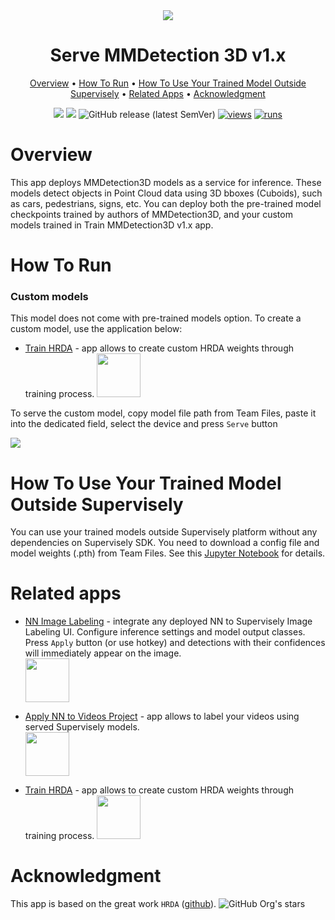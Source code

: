 <div align="center" markdown>
<img src="https://github.com/supervisely-ecosystem/hrda/assets/115161827/59697391-5f58-472c-bdcb-7341bfc7ec79"/>  

# Serve MMDetection 3D v1.x

<p align="center">
  <a href="#Overview">Overview</a> •
  <a href="#How-To-Run">How To Run</a> •
  <a href="#How-To-Use-Your-Trained-Model-Outside-Supervisely">How To Use Your Trained Model Outside Supervisely</a> •
  <a href="#Related-apps">Related Apps</a> •
  <a href="#Acknowledgment">Acknowledgment</a>
</p>

[![](https://img.shields.io/badge/supervisely-ecosystem-brightgreen)](https://ecosystem.supervise.ly/apps/supervisely-ecosystem/hrda/sly_app_serve)
[![](https://img.shields.io/badge/slack-chat-green.svg?logo=slack)](https://supervise.ly/slack)
![GitHub release (latest SemVer)](https://img.shields.io/github/v/release/supervisely-ecosystem/hrda)
[![views](https://app.supervise.ly/img/badges/views/supervisely-ecosystem/hrda/sly_app_serve.png)](https://supervise.ly)
[![runs](https://app.supervise.ly/img/badges/runs/supervisely-ecosystem/hrda/sly_app_serve.png)](https://supervise.ly)

</div>

# Overview

This app deploys MMDetection3D models as a service for inference. These models detect objects in Point Cloud data using 3D bboxes (Cuboids), such as cars, pedestrians, signs, etc. You can deploy both the pre-trained model checkpoints trained by authors of MMDetection3D, and your custom models trained in Train MMDetection3D v1.x app.


# How To Run

### Custom models

This model does not come with pre-trained models option. To create a custom model, use the application below:
- [Train HRDA](https://ecosystem.supervise.ly/apps/supervisely-ecosystem/hrda/sly_app_train) - app allows to create custom HRDA weights through training process.
    <img data-key="sly-module-link" data-module-slug="supervisely-ecosystem/hrda/sly_app_train" src="https://github.com/supervisely-ecosystem/hrda/assets/119248312/79e995cf-8fae-4fd6-ab42-39d17b7da5b7" height="70px" margin-bottom="20px"/>

To serve the custom model, copy model file path from Team Files, paste it into the dedicated field, select the device and press `Serve` button

<img src="https://github.com/supervisely-ecosystem/hrda/assets/115161827/2c6a2f08-7bdd-476f-83ab-d9431e16dea3"/>


# How To Use Your Trained Model Outside Supervisely

You can use your trained models outside Supervisely platform without any dependencies on Supervisely SDK. You need to download a config file and model weights (.pth) from Team Files. See this [Jupyter Notebook](https://github.com/supervisely-ecosystem/hrda/blob/master/inference_outside_supervisely.ipynb) for details.


# Related apps

- [NN Image Labeling](https://ecosystem.supervise.ly/apps/supervisely-ecosystem%252Fnn-image-labeling%252Fannotation-tool) - integrate any deployed NN to Supervisely Image Labeling UI. Configure inference settings and model output classes. Press `Apply` button (or use hotkey) and detections with their confidences will immediately appear on the image.   
    <img data-key="sly-module-link" data-module-slug="supervisely-ecosystem/nn-image-labeling/annotation-tool" src="https://i.imgur.com/hYEucNt.png" height="70px" margin-bottom="20px"/>

- [Apply NN to Videos Project](https://ecosystem.supervise.ly/apps/apply-nn-to-videos-project) - app allows to label your videos using served Supervisely models.  
  <img data-key="sly-module-link" data-module-slug="supervisely-ecosystem/apply-nn-to-videos-project" src="https://imgur.com/LDo8K1A.png" height="70px" margin-bottom="20px" />

- [Train HRDA](https://ecosystem.supervise.ly/apps/supervisely-ecosystem/hrda/sly_app_train) - app allows to create custom HRDA weights through training process.
    <img data-key="sly-module-link" data-module-slug="supervisely-ecosystem/hrda/sly_app_train" src="https://github.com/supervisely-ecosystem/hrda/assets/119248312/79e995cf-8fae-4fd6-ab42-39d17b7da5b7" height="70px" margin-bottom="20px"/>
    
# Acknowledgment

This app is based on the great work `HRDA` ([github](https://github.com/lhoyer/HRDA)). ![GitHub Org's stars](https://img.shields.io/github/stars/lhoyer/HRDA?style=social)
